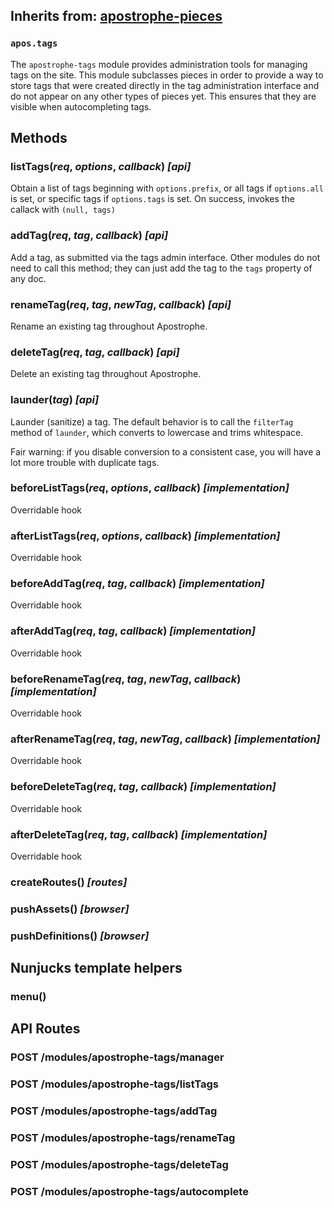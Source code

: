 ## Inherits from: [apostrophe-pieces](../apostrophe-pieces/README.md)
### `apos.tags`
The `apostrophe-tags` module provides administration tools for managing
tags on the site. This module subclasses pieces in order to provide a way
to store tags that were created directly in the tag administration interface
and do not appear on any other types of pieces yet. This ensures that they
are visible when autocompleting tags.


## Methods
### listTags(*req*, *options*, *callback*) *[api]*
Obtain a list of tags beginning with `options.prefix`, or all tags
if `options.all` is set, or specific tags if `options.tags` is set.
On success, invokes the callack with `(null, tags)`
### addTag(*req*, *tag*, *callback*) *[api]*
Add a tag, as submitted via the tags admin interface. Other modules
do not need to call this method; they can just add the tag to the
`tags` property of any doc.
### renameTag(*req*, *tag*, *newTag*, *callback*) *[api]*
Rename an existing tag throughout Apostrophe.
### deleteTag(*req*, *tag*, *callback*) *[api]*
Delete an existing tag throughout Apostrophe.
### launder(*tag*) *[api]*
Launder (sanitize) a tag. The default behavior is to call the
`filterTag` method of `launder`, which converts to lowercase and
trims whitespace.

Fair warning: if you disable conversion to a consistent case, you will have
a lot more trouble with duplicate tags.
### beforeListTags(*req*, *options*, *callback*) *[implementation]*
Overridable hook
### afterListTags(*req*, *options*, *callback*) *[implementation]*
Overridable hook
### beforeAddTag(*req*, *tag*, *callback*) *[implementation]*
Overridable hook
### afterAddTag(*req*, *tag*, *callback*) *[implementation]*
Overridable hook
### beforeRenameTag(*req*, *tag*, *newTag*, *callback*) *[implementation]*
Overridable hook
### afterRenameTag(*req*, *tag*, *newTag*, *callback*) *[implementation]*
Overridable hook
### beforeDeleteTag(*req*, *tag*, *callback*) *[implementation]*
Overridable hook
### afterDeleteTag(*req*, *tag*, *callback*) *[implementation]*
Overridable hook
### createRoutes() *[routes]*

### pushAssets() *[browser]*

### pushDefinitions() *[browser]*

## Nunjucks template helpers
### menu()

## API Routes
### POST /modules/apostrophe-tags/manager

### POST /modules/apostrophe-tags/listTags

### POST /modules/apostrophe-tags/addTag

### POST /modules/apostrophe-tags/renameTag

### POST /modules/apostrophe-tags/deleteTag

### POST /modules/apostrophe-tags/autocomplete

